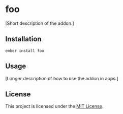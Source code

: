 foo
==============================================================================

[Short description of the addon.]

Installation
------------------------------------------------------------------------------

```
ember install foo
```


Usage
------------------------------------------------------------------------------

[Longer description of how to use the addon in apps.]


License
------------------------------------------------------------------------------

This project is licensed under the [MIT License](LICENSE.md).
